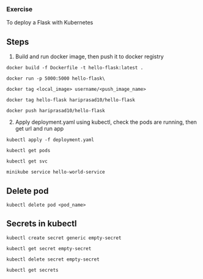 ### Exercise

To deploy a Flask with Kubernetes

## Steps

1) Build and run docker image, then push it to docker registry

```
docker build -f Dockerfile -t hello-flask:latest .

docker run -p 5000:5000 hello-flask\

docker tag <local_image> username/<push_image_name>

docker tag hello-flask hariprasad10/hello-flask

docker push hariprasad10/hello-flask

```

2) Apply deployment.yaml using kubectl, check the pods are running, then get url and run app

```
kubectl apply -f deployment.yaml

kubectl get pods

kubectl get svc

minikube service hello-world-service
```

## Delete pod

```
kubectl delete pod <pod_name>
```

## Secrets in kubectl

```
kubectl create secret generic empty-secret

kubectl get secret empty-secret

kubectl delete secret empty-secret

kubectl get secrets 
```